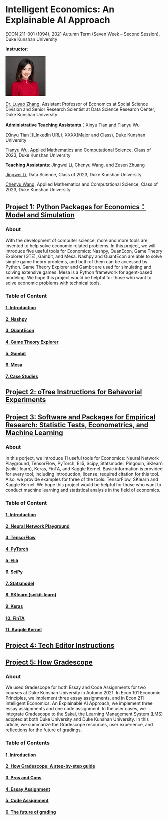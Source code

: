 # Intelligent Economics: An Explainable AI Approach

ECON 211-001 (1094), 2021 Autumn Term (Seven Week – Second Session), Duke Kunshan University

**Instructor**: 

<img src="https://github.com/SciEcon/Intelligent-Economics/blob/main/Luyao_headshot.jpg" width="128"/>

[Dr. Luyao Zhang](https://scholars.duke.edu/person/luyao.zhang), Assistant Professor of Economics at Social Science Division and Senior Research Scientist at Data Science Research Center, Duke Kunshan University

**Administrative Teaching Assistants**：Xinyu Tian and Tianyu Wu

[Xinyu Tian ](LInkedIn URL), XXXX(Major and Class), Duke Kunshan University

[Tianyu Wu](https://www.linkedin.com/in/tianyu-henry-wu/), Applied Mathematics and Computational Science, Class of 2023, Duke Kunshan University

**Teaching Assistants**: Jingwei Li, Chenyu Wang, and Zesen Zhuang

[Jingwei Li](https://www.linkedin.cn/injobs/in/jw-li), Data Science, Class of 2023, Duke Kunshan University

[Chenyu Wang](https://www.linkedin.com/in/chenyuwangcw/), Applied Mathematics and Computational Science, Class of 2023, Duke Kunshan University

## [Project 1: Python Packages for Economics：Model and Simulation](https://github.com/SciEcon/Intelligent-Economics/tree/main/project1)
### About
With the development of computer science, more and more tools are invented to help solve economic related problems. In this project, we will introduce five useful tools for Economics: Nashpy, QuanEcon, Game Theory Explorer (GTE), Gambit, and Mesa. Nashpy and QuantEcon are able to solve simple game theory problems, and both of them can be accessed by Python. Game Theory Explorer and Gambit are used for simulating and solving extensive games. Mesa is a Python framework for agent-based modeling. We hope this project would be helpful for those who want to solve economic problems with technical tools.
### Table of Content
#### [1. Introduction](https://github.com/SciEcon/Intelligent-Economics/tree/main/project1#1-introduction)
#### [2. Nashpy](https://github.com/SciEcon/Intelligent-Economics/tree/main/project1#Nashpy)
#### [3. QuantEcon](https://github.com/SciEcon/Intelligent-Economics/tree/main/project1#QuantEcon)
#### [4. Game Theory Explorer](https://github.com/SciEcon/Intelligent-Economics/tree/main/project1#Game-Theory-Explorer)
#### [5. Gambit](https://github.com/SciEcon/Intelligent-Economics/tree/main/project1#Gambit)
#### [6. Mesa](https://github.com/SciEcon/Intelligent-Economics/tree/main/project1#Mesa)
#### [7. Case Studies](https://github.com/SciEcon/Intelligent-Economics/tree/main/project1#Case-Studies)

## [Project 2: oTree Instructions for Behavorial Experiments](./project2/oTree.md)


## [Project 3: Software and Packages for Empirical Research: Statistic Tests, Econometrics, and Machine Learning](./project3/README.md)
### About
In this porject, we introduce 11 useful tools for Economics: Neural Network Playground, TensorFlow, PyTorch, Eli5, Scipy, Statsmodel, Pingouin, SKlearn (scikit-learn), Keras, FinTA, and Kaggle Kernel. Basic information is provided for every tool, including introduction, license, required citation for this tool. Also, we provide examples for three of the tools: TensorFlow, SKlearn and Kaggle Kernel. We hope this project would be helpful for those who want to conduct machine learning and statistical analysis in the field of economics.
### Table of Content
#### [1. Introduction](https://github.com/SciEcon/Intelligent-Economics/tree/main/project3#Introduction)
#### [2. Neural Network Playground](https://github.com/SciEcon/Intelligent-Economics/tree/main/project3#Neural-Network-Playground)
#### [3. TensorFlow](https://github.com/SciEcon/Intelligent-Economics/tree/main/project3#TensorFlow)
#### [4. PyTorch](https://github.com/SciEcon/Intelligent-Economics/tree/main/project3#PyTorch)
#### [5. Eli5](https://github.com/SciEcon/Intelligent-Economics/tree/main/project3#Eli5)
#### [6. SciPy](https://github.com/SciEcon/Intelligent-Economics/tree/main/project3#SciPy)
#### [7. Statsmodel](https://github.com/SciEcon/Intelligent-Economics/tree/main/project3#Statsmodel)
#### [8. SKlearn (scikit-learn)](https://github.com/SciEcon/Intelligent-Economics/tree/main/project3#8-sklearn-scikit-learn)
#### [9. Keras](https://github.com/SciEcon/Intelligent-Economics/tree/main/project3#Keras)
#### [10. FinTA](https://github.com/SciEcon/Intelligent-Economics/tree/main/project3#FinTA)
#### [11. Kaggle Kernel](https://github.com/SciEcon/Intelligent-Economics/tree/main/project3#Kaggle-Kernel)





## [Project 4: Tech Editor Instructions](./project4/techInstr.md)
## [Project 5: How Gradescope](./project5/Gradescope.md)
### About
We used Gradescope for both Essay and Code Assignments for two courses at Duke Kunshan University in Autumn 2021. In Econ 101 Economic Principles, we implement three essay assignments, and in Econ 211 Intelligent Economics: An Explainable AI Approach, we implement three essay assignments and one code assignment. In the user cases, we integrate Gradescope to the Sakai, the Learning Management System (LMS) adopted at both Duke University and Duke Kunshan University. In this article, we summarize the Gradescope resources, user experience, and reflections for the future of gradings. 

### Table of Contents
#### [1. Introduction](https://github.com/SciEcon/Intelligent-Economics/blob/main/project5/Gradescope.md#Introduction)
#### [2. How Gradescope: A step-by-step guide](https://github.com/SciEcon/Intelligent-Economics/blob/main/project5/Gradescope.md#How-Gradescope-A-step-by-step-guide)
#### [3. Pros and Cons](https://github.com/SciEcon/Intelligent-Economics/blob/main/project5/Gradescope.md#Pros-and-Cons)
#### [4. Essay Assignment](https://github.com/SciEcon/Intelligent-Economics/blob/main/project5/Gradescope.md#Essay-Assignment)
#### [5. Code Assignment](https://github.com/SciEcon/Intelligent-Economics/blob/main/project5/Gradescope.md#Code-Assignment)
#### [6. The future of grading](https://github.com/SciEcon/Intelligent-Economics/blob/main/project5/Gradescope.md#The-future-of-grading)


